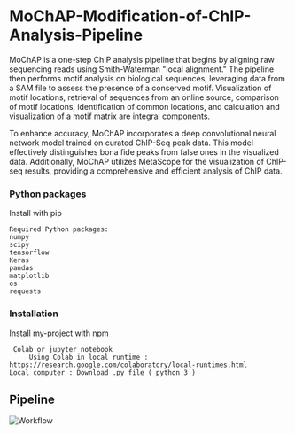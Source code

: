 # MoChAP-Modification-of-ChIP-Analysis-Pipeline
MoChAP is a one-step ChIP analysis pipeline that begins by aligning raw sequencing reads using Smith-Waterman "local alignment." The pipeline then performs motif analysis on biological sequences, leveraging data from a SAM file to assess the presence of a conserved motif. Visualization of motif locations, retrieval of sequences from an online source, comparison of motif locations, identification of common locations, and calculation and visualization of a motif matrix are integral components.

To enhance accuracy, MoChAP incorporates a deep convolutional neural network model trained on curated ChIP-Seq peak data. This model effectively distinguishes bona fide peaks from false ones in the visualized data. Additionally, MoChAP utilizes MetaScope for the visualization of ChIP-seq results, providing a comprehensive and efficient analysis of ChIP data.



### Python packages
Install with pip
```
Required Python packages:
numpy
scipy
tensorflow
Keras
pandas
matplotlib
os
requests
```

### Installation
Install my-project with npm
```
 Colab or jupyter notebook 
     Using Colab in local runtime : https://research.google.com/colaboratory/local-runtimes.html 
Local computer : Download .py file ( python 3 )
```
    
## Pipeline
![Workflow](https://drive.google.com/uc?id=1LL8q6Lu6Es0ECQH4OL5IlKwI_IffXrR9)




